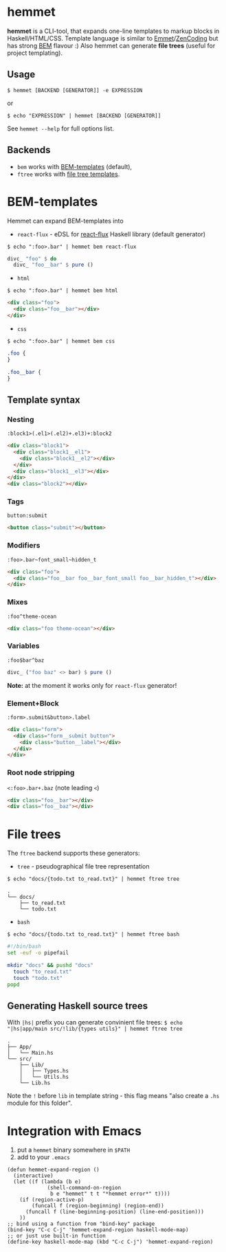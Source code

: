 # hemmet

**hemmet** is a CLI-tool, that expands one-line templates to markup blocks in
Haskell/HTML/CSS. Template language is similar to [Emmet](http://emmet.io/)/[ZenCoding](http://www.456bereastreet.com/archive/200909/write_html_and_css_quicker_with_with_zen_coding/)
but has strong [BEM](https://bem.info/) flavour :) Also hemmet can generate **file trees** (useful for project templating).

## Usage

`$ hemmet [BACKEND [GENERATOR]] -e EXPRESSION`

or

`$ echo "EXPRESSION" | hemmet [BACKEND [GENERATOR]]`

See `hemmet --help` for full options list.

## Backends

- `bem` works with [BEM-templates](#bem-templates) (default),
- `ftree` works with [file tree templates](#file-trees).

# BEM-templates

Hemmet can expand BEM-templates into

- `react-flux` - eDSL for [react-flux](https://bitbucket.org/s9gf4ult/react-flux) Haskell library (default generator)

`$ echo ":foo>.bar" | hemmet bem react-flux`
```haskell
divc_ "foo" $ do
  divc_ "foo__bar" $ pure ()
```

- `html`

`$ echo ":foo>.bar" | hemmet bem html`
```html
<div class="foo">
  <div class="foo__bar"></div>
</div>
```

- `css`

`$ echo ":foo>.bar" | hemmet bem css`
```css
.foo {
}

.foo__bar {
}
```

## Template syntax

### Nesting

`:block1>(.el1>(.el2)+.el3)+:block2`

```html
<div class="block1">
  <div class="block1__el1">
    <div class="block1__el2"></div>
  </div>
  <div class="block1__el3"></div>
</div>
<div class="block2"></div>
```

### Tags

`button:submit`

```html
<button class="submit"></button>
```

### Modifiers

`:foo>.bar~font_small~hidden_t`

```html
<div class="foo">
  <div class="foo__bar foo__bar_font_small foo__bar_hidden_t"></div>
</div>
```

### Mixes

`:foo^theme-ocean`

```html
<div class="foo theme-ocean"></div>
```

### Variables

`:foo$bar^baz`

```haskell
divc_ ("foo baz" <> bar) $ pure ()
```

**Note:** at the moment it works only for `react-flux` generator!

### Element+Block

`:form>.submit&button>.label`

```html
<div class="form">
  <div class="form__submit button">
    <div class="button__label"></div>
  </div>
</div>
```

### Root node stripping

`<:foo>.bar+.baz` (note leading `<`)

```html
<div class="foo__bar"></div>
<div class="foo__baz"></div>
```

# File trees

The `ftree` backend supports these generators:

- `tree` - pseudographical file tree representation

`$ echo "docs/{todo.txt to_read.txt}" | hemmet ftree tree`
```
.
└── docs/
    ├── to_read.txt
    └── todo.txt
```

- `bash`

`$ echo "docs/{todo.txt to_read.txt}" | hemmet ftree bash`
```bash
#!/bin/bash
set -euf -o pipefail

mkdir "docs" && pushd "docs"
  touch "to_read.txt"
  touch "todo.txt"
popd
```

## Generating Haskell source trees

With `|hs|` prefix you can generate convinient file trees:
`$ echo "|hs|app/main src/!lib/{types utils}" | hemmet ftree tree`
```
.
├── App/
│   └── Main.hs
└── src/
    ├── Lib/
    │   ├── Types.hs
    │   └── Utils.hs
    └── Lib.hs
```

Note the `!` before `lib` in template string - this flag means "also create a `.hs` module for this folder".

# Integration with Emacs

1. put a `hemmet` binary somewhere in `$PATH`
1. add to your `.emacs`
```elisp
(defun hemmet-expand-region ()
  (interactive)
  (let ((f (lambda (b e)
             (shell-command-on-region
              b e "hemmet" t t "*hemmet error*" t))))
    (if (region-active-p)
        (funcall f (region-beginning) (region-end))
      (funcall f (line-beginning-position) (line-end-position)))
    ))
;; bind using a function from "bind-key" package
(bind-key "C-c C-j" 'hemmet-expand-region haskell-mode-map)
;; or just use built-in function
(define-key haskell-mode-map (kbd "C-c C-j") 'hemmet-expand-region)
```

